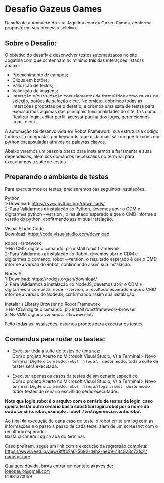 
# Desafio Gazeus Games

Desafio de automação do site Jogatina.com da Gazeu Games, conforme proposto em seu
processo seletivo.

## Sobre o Desafio:
O objetivo do desafio é desenvolver testes automatizados no site Jogatina.com que contenham no mínimo três das interações listadas abaixo:








- Preenchimento de campos;
- Clique em botões; 
- Validação de textos; 
- Validação de imagens;
- Interação e/ou validação com elementos de formulários como caixas de seleção, botões de seleção e etc.
No projeto, cobrimos todas as interações propostas pelo desafio, e criamos uma suíte de testes para executarmos algumas das principais funcionalidades do site, tais como: Realizar login, editar perfil, acessar página dos jogos, gerenciarmos conta e etc...

A automação foi desenvolvida em Robot Framework, sua estrutura e código fontes
são compostas por keywords, que nada mais são do que funcões em python encapsuladas através de palavras chaves.


Abaixo veremos um passo a passo para instalarmos a ferramenta e suas dependecias, além dos comandos necessarios no terminal para executarmos a suíte de testes

## Preparando o ambiente de testes
Para executarmos os testes, precisaremos das seguintes instalações:

Python  
1-Download: https://www.python.org/downloads/  
2-Para Validarmos a instalação do Python, devemos abrir o CDM e digitarmos python --version ,  o resultado esperado é que o CMD informe a versão do python, confirmando assim sua instalação.

Visual Studio Code  
Download: https://code.visualstudio.com/download

Robot Framework  
1-No CMD, digite o comando: pip install robot framework.  
2-Para Validarmos a instalação do Robot, devemos abrir o CDM e digitarmos o comando: robot --version, o resultado esperado é que o CMD informe a versão do Robot, confirmando assim sua instalação.

NodeJS  
1-Download: https://nodejs.org/en/download/  
2-Para Validarmos a instalação do NodeJS, devemos abrir o CDM e digitarmos o comando: node --version, o resultado esperado é que o CMD informe a versão do NodeJS, confirmando assim sua instalação.

Instalar a Library Browser no Robot Framework  
1-No CDM digite o comando: pip install robotframework-browser  
2-No CDM digite o comando: rfbrowser init

Feito todas as instalações, estamos prontos para executar os testes.

## Comandos para rodar os testes:

- Executar toda a suíte de testes de uma vez:  
Com o projeto Aberto no Microsoft Visual Studio, Vá a Terminal > Novo terminal Digite o comando:  `robot .\tests\ ` deste modo, toda a suíte de testes será executada.  

- Executar apenas os casos de testes de um cenário especifico  
Com o projeto Aberto no Microsoft Visual Studio, Vá a Terminal > Novo terminal Digite o comando: `robot .\tests\login.robot ` deste modo todos testes do cenário escolhido serão executados.  

**Note que login.robot é o arquivo com o cenário de testes de login, caso queira testar outro cenário basta substituir login.robot por o nome do outro cenário.robot, exemplo : robot .\tests\gerenciarconta.robot**

Ao final da execução de cada caso de teste, o robot emite um log com as informações e o passo a passo de cada teste, alem de um screeshot com o resultado esperado:  
Basta clicar em *Log* na aba do terminal.  

Caso prefiram, segue um link com a execução da regressão completa:  
https://www.veed.io/view/8fffb9a6-5692-4eb2-ae09-434923c73fc2?panel=share

Qualquer dúvida, basta entrar em contato atraves de:  
 joaopaulo@gmail.com  
 61981373059

